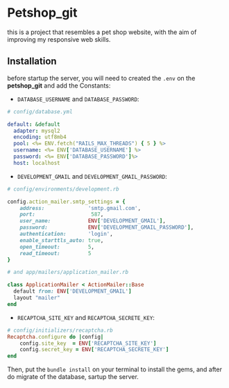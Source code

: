# Petshop_git
this is a project 
that resembles a pet 
shop website, with 
the aim of improving
my responsive web skills.


## Installation

before startup the server, you will 
need to created the `.env` on the **petshop_git** and add the Constants:
* `DATABASE_USERNAME` and `DATABASE_PASSWORD`:
```yml
# config/database.yml 

default: &default
  adapter: mysql2
  encoding: utf8mb4
  pool: <%= ENV.fetch("RAILS_MAX_THREADS") { 5 } %>
  username: <%= ENV['DATABASE_USERNAME'] %>
  password: <%= ENV['DATABASE_PASSWORD']%>
  host: localhost
```
* `DEVELOPMENT_GMAIL` and `DEVELOPMENT_GMAIL_PASSWORD`:
```ruby
# config/environments/development.rb

config.action_mailer.smtp_settings = {
    address:              'smtp.gmail.com',
    port:                  587,
    user_name:            ENV['DEVELOPMENT_GMAIL'],
    password:             ENV['DEVELOPMENT_GMAIL_PASSWORD'],
    authentication:       'login',
    enable_starttls_auto: true, 
    open_timeout:         5,
    read_timeout:         5 
}

# and app/mailers/application_mailer.rb

class ApplicationMailer < ActionMailer::Base
  default from: ENV['DEVELOPMENT_GMAIL']
  layout "mailer"
end

```
* `RECAPTCHA_SITE_KEY` and `RECAPTCHA_SECRETE_KEY`:

```ruby
# config/initializers/recaptcha.rb
Recaptcha.configure do |config|
    config.site_key  = ENV['RECAPTCHA_SITE_KEY']
    config.secret_key = ENV['RECAPTCHA_SECRETE_KEY']
end

```

Then, put the `bundle install` on your terminal
to install the gems,
and after do migrate of the database, sartup the server.